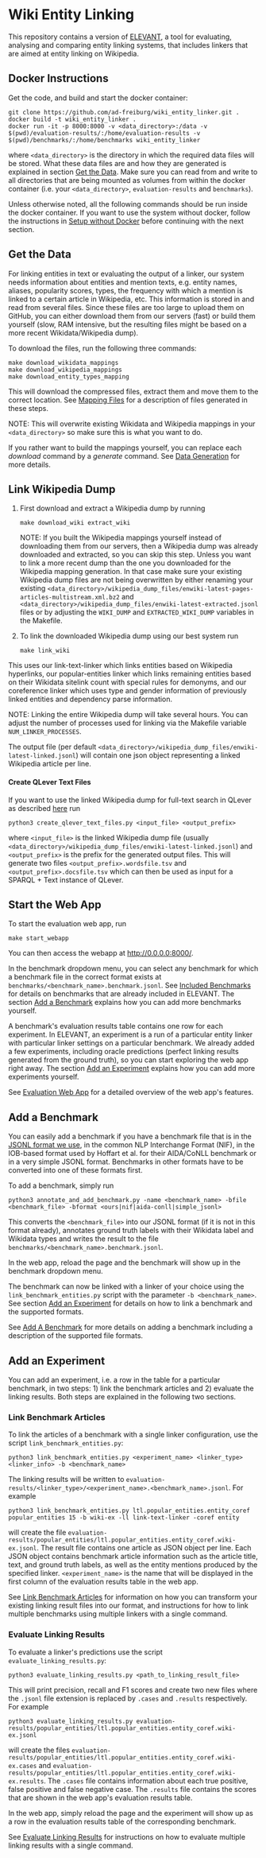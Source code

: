# Wiki Entity Linking

This repository contains a version of [ELEVANT](https://github.com/ad-freiburg/elevant), a tool for evaluating,
 analysing and comparing entity linking systems, that includes linkers that are aimed at entity linking on Wikipedia.

## Docker Instructions
Get the code, and build and start the docker container:

    git clone https://github.com/ad-freiburg/wiki_entity_linker.git .
    docker build -t wiki_entity_linker .
    docker run -it -p 8000:8000 -v <data_directory>:/data -v $(pwd)/evaluation-results/:/home/evaluation-results -v $(pwd)/benchmarks/:/home/benchmarks wiki_entity_linker

where `<data_directory>` is the directory in which the required data files will be stored. What these data files are
 and how they are generated is explained in section [Get the Data](#get-the-data). Make sure you can read from and
 write to all directories that are being mounted as volumes from within the docker container (i.e. your
 `<data_directory>`, `evaluation-results` and `benchmarks`).

Unless otherwise noted, all the following commands should be run inside the docker container. If you want to use the
 system without docker, follow the instructions in [Setup without Docker](docs/setup_without_docker.md) before
 continuing with the next section.


## Get the Data
For linking entities in text or evaluating the output of a linker, our system needs information about entities and
 mention texts, e.g. entity names, aliases, popularity scores, types, the frequency with which a mention is linked
 to a certain article in Wikipedia, etc. This information is stored in and read from several files. Since these files
 are too large to upload them on GitHub, you can either download them from our servers (fast) or build them yourself
 (slow, RAM intensive, but the resulting files might be based on a more recent Wikidata/Wikipedia dump).

To download the files, run the following three commands:

    make download_wikidata_mappings
    make download_wikipedia_mappings
    make download_entity_types_mapping

This will download the compressed files, extract them and move them to the correct location. See
 [Mapping Files](docs/mapping_files.md) for a description of files generated in these steps.

NOTE: This will overwrite existing Wikidata and Wikipedia mappings in your `<data_directory>` so make sure this is what 
 you want to do.

If you rather want to build the mappings yourself, you can replace each *download* command by a *generate* command. See
 [Data Generation](docs/data_generation.md) for more details.

## Link Wikipedia Dump
1) First download and extract a Wikipedia dump by running

       make download_wiki extract_wiki
        
    NOTE: If you built the Wikipedia mappings yourself instead of downloading them from our servers, then a Wikipedia
     dump was already downloaded and extracted, so you can skip this step. Unless you want to link a more recent dump
     than the one you downloaded for the Wikipedia mapping generation. In that case make sure your existing Wikipedia
     dump files are not being overwritten by either renaming your existing
     `<data_directory>/wikipedia_dump_files/enwiki-latest-pages-articles-multistream.xml.bz2` and
     `<data_directory>/wikipedia_dump_files/enwiki-latest-extracted.jsonl` files or by adjusting the `WIKI_DUMP` and
     `EXTRACTED_WIKI_DUMP` variables in the Makefile.

2) To link the downloaded Wikipedia dump using our best system run
    
       make link_wiki
    
This uses our link-text-linker which links entities based on Wikipedia hyperlinks,
our popular-entities linker which links remaining entities based on their Wikidata sitelink count with special rules for demonyms,
and our coreference linker which uses type and gender information of previously linked entities and dependency parse information.

NOTE: Linking the entire Wikipedia dump will take several hours.
You can adjust the number of processes used for linking via the Makefile variable `NUM_LINKER_PROCESSES`.

The output file (per default `<data_directory>/wikipedia_dump_files/enwiki-latest-linked.jsonl`)
will contain one json object representing a linked Wikipedia article per line.

#### Create QLever Text Files
If you want to use the linked Wikipedia dump for full-text search in QLever as described
[here](https://github.com/ad-freiburg/qlever/blob/master/docs/sparql_plus_text.md) run

    python3 create_qlever_text_files.py <input_file> <output_prefix>

where `<input_file>` is the linked Wikipedia dump file
(usually `<data_directory>/wikipedia_dump_files/enwiki-latest-linked.jsonl`)
and `<output_prefix>` is the prefix for the generated output files.
This will generate two files `<output_prefix>.wordsfile.tsv` and `<output_prefix>.docsfile.tsv`
which can then be used as input for a SPARQL + Text instance of QLever.

## Start the Web App

To start the evaluation web app, run

    make start_webapp

You can then access the webapp at <http://0.0.0.0:8000/>.

In the benchmark dropdown menu, you can select any benchmark for which a benchmark file in the correct format exists at
 `benchmarks/<benchmark_name>.benchmark.jsonl`. See [Included Benchmarks](docs/included_benchmarks.md) for
 details on benchmarks that are already included in ELEVANT. The section [Add a Benchmark](#add-a-benchmark) explains
 how you can add more benchmarks yourself.

A benchmark's evaluation results table contains one row for each experiment. In ELEVANT, an experiment is a run of a
 particular entity linker with particular linker settings on a particular benchmark. We already added a few experiments,
 including oracle predictions (perfect linking results generated from the ground truth), so you can start exploring
 the web app right away. The section [Add an Experiment](#add-an-experiment) explains how you can add more
 experiments yourself.

See [Evaluation Web App](docs/evaluation_webapp.md) for a detailed overview of the web app's features.

## Add a Benchmark

You can easily add a benchmark if you have a benchmark file that is in the
 [JSONL format we use](docs/our_jsonl_format.md), in the common NLP Interchange Format (NIF), in the IOB-based format
 used by Hoffart et al. for their AIDA/CoNLL benchmark or in a very simple JSONL format. Benchmarks in other formats
 have to be converted into one of these formats first.

To add a benchmark, simply run

    python3 annotate_and_add_benchmark.py -name <benchmark_name> -bfile <benchmark_file> -bformat <ours|nif|aida-conll|simple_jsonl>

This converts the `<benchmark_file>` into our JSONL format (if it is not in this format already), annotates ground
 truth labels with their Wikidata label and Wikidata types and writes the result to the file
 `benchmarks/<benchmark_name>.benchmark.jsonl`.

In the web app, reload the page and the benchmark will show up in the benchmark dropdown menu.

The benchmark can now be linked with a linker of your choice using the `link_benchmark_entities.py` script with the
 parameter `-b <benchmark_name>`. See section [Add an Experiment](#add-an-experiment) for details on how to link a
 benchmark and the supported formats.

See [Add A Benchmark](docs/add_benchmark.md) for more details on adding a benchmark including a description of the
 supported file formats.
 
## Add an Experiment

You can add an experiment, i.e. a row in the table for a particular benchmark, in two steps: 1) link the benchmark
 articles and 2) evaluate the linking results. Both steps are explained in the following two sections.

### Link Benchmark Articles
To link the articles of a benchmark with a single linker configuration, use the script `link_benchmark_entities.py`:

    python3 link_benchmark_entities.py <experiment_name> <linker_type> <linker_info> -b <benchmark_name>

The linking results will be written to `evaluation-results/<linker_type>/<experiment_name>.<benchmark_name>.jsonl`.
For example

    python3 link_benchmark_entities.py ltl.popular_entities.entity_coref popular_entities 15 -b wiki-ex -ll link-text-linker -coref entity

will create the file `evaluation-results/popular_entities/ltl.popular_entities.entity_coref.wiki-ex.jsonl`. The result
 file contains one article as JSON object per line. Each JSON object contains benchmark article information such as
 the article title, text, and ground truth labels, as well as the entity mentions produced by the specified linker.
 `<experiment_name>` is the name that will be displayed in the first column of the evaluation results table in the
  web app.

See [Link Benchmark Articles](docs/link_benchmark_articles.md) for information on how you can transform your existing
 linking result files into our format, and instructions for how to link multiple benchmarks using multiple linkers
 with a single command.

### Evaluate Linking Results

To evaluate a linker's predictions use the script `evaluate_linking_results.py`:

    python3 evaluate_linking_results.py <path_to_linking_result_file>

This will print precision, recall and F1 scores and create two new files where the `.jsonl` file extension is
 replaced by `.cases` and `.results` respectively. For example

    python3 evaluate_linking_results.py evaluation-results/popular_entities/ltl.popular_entities.entity_coref.wiki-ex.jsonl

will create the files `evaluation-results/popular_entities/ltl.popular_entities.entity_coref.wiki-ex.cases` and
 `evaluation-results/popular_entities/ltl.popular_entities.entity_coref.wiki-ex.results`. The `.cases` file contains
 information about each true positive, false positive and false negative case. The `.results` file contains the
 scores that are shown in the web app's evaluation results table.

In the web app, simply reload the page and the experiment will show up as a row in the evaluation results table of
 the corresponding benchmark.

See [Evaluate Linking Results](docs/evaluate_linking_results.md) for instructions on how to evaluate multiple linking
 results with a single command.
